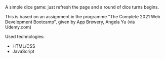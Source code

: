 A simple dice game: just refresh the page and a round of dice turns begins. 

This is based on an assignment in the programme "The Complete 2021 Web Development Bootcamp", given by App Brewery, Angela Yu (via Udemy.com)

Used technologies: 
- HTML/CSS
- JavaScript
